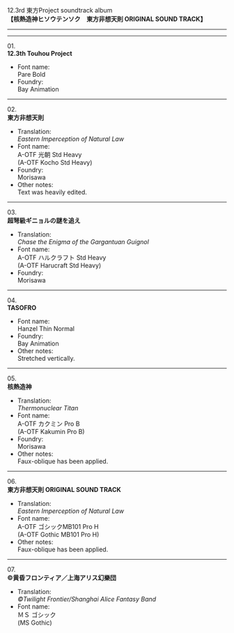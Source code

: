 12.3rd 東方Project soundtrack album  
**【核熱造神ヒソウテンソク　東方非想天則 ORIGINAL SOUND TRACK】**

---  
---

01\.  
**12.3th Touhou Project**
  - Font name:  
Pare Bold
  - Foundry:  
Bay Animation

---

02\.  
**東方非想天則**
  - Translation:  
*Eastern Imperception of Natural Law*
  - Font name:  
A-OTF 光朝 Std Heavy  
(A-OTF Kocho Std Heavy)
  - Foundry:  
Morisawa
  - Other notes:  
Text was heavily edited.

---

03\.  
**超弩級ギニョルの謎を追え**
  - Translation:  
*Chase the Enigma of the Gargantuan Guignol*
  - Font name:  
A-OTF ハルクラフト Std Heavy  
(A-OTF Harucraft Std Heavy)
  - Foundry:  
Morisawa

---

04\.  
**TASOFRO**
  - Font name:  
Hanzel Thin Normal
  - Foundry:  
Bay Animation
  - Other notes:  
Stretched vertically.

---

05\.  
**核熱造神**
  - Translation:  
*Thermonuclear Titan*
  - Font name:  
A-OTF カクミン Pro B  
(A-OTF Kakumin Pro B)
  - Foundry:  
Morisawa
  - Other notes:  
Faux-oblique has been applied.

---

06\.  
**東方非想天則 ORIGINAL SOUND TRACK**
  - Translation:  
*Eastern Imperception of Natural Law*
  - Font name:  
A-OTF ゴシックMB101 Pro H  
(A-OTF Gothic MB101 Pro H)
  - Other notes:  
Faux-oblique has been applied.

---

07\.  
**©黄昏フロンティア／上海アリス幻樂団**
  - Translation:  
*©Twilight Frontier/Shanghai Alice Fantasy Band*
  - Font name:  
ＭＳ ゴシック  
(MS Gothic)
